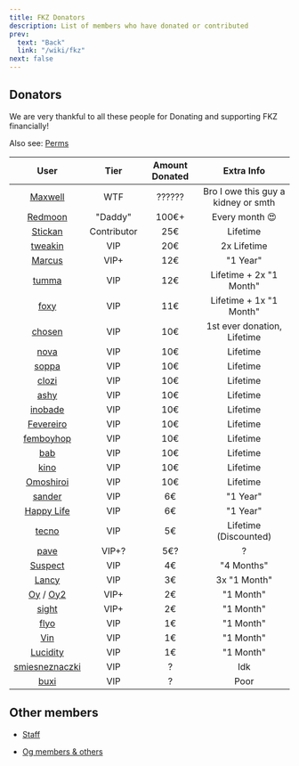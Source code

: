 ```yaml
---
title: FKZ Donators
description: List of members who have donated or contributed
prev:
  text: "Back"
  link: "/wiki/fkz"
next: false
---
```


## Donators

We are very thankful to all these people for Donating and supporting FKZ financially!

Also see: [Perms](/wiki/fkz/servers/perms)

|                                                            User                                                            |    Tier     | Amount Donated |             Extra Info              |
| :------------------------------------------------------------------------------------------------------------------------: | :---------: | :------------: | :---------------------------------: |
|                              [Maxwell](https://steamcommunity.com/profiles/76561198241119894)                              |     WTF     |     ??????     | Bro I owe this guy a kidney or smth |
|                              [Redmoon](https://steamcommunity.com/profiles/76561198260657129)                              |   "Daddy"   |     100€+      |           Every month 😍            |
|                              [Stickan](https://steamcommunity.com/profiles/76561198933308155)                              | Contributor |      25€       |              Lifetime               |
|                              [tweakin](http://steamcommunity.com/profiles/76561198171200427)                               |     VIP     |      20€       |             2x Lifetime             |
|                               [Marcus](http://steamcommunity.com/profiles/76561198967068383)                               |    VIP+     |      12€       |              "1 Year"               |
|                               [tumma](https://steamcommunity.com/profiles/76561198119556717)                               |     VIP     |      12€       |       Lifetime + 2x "1 Month"       |
|                                [foxy](http://steamcommunity.com/profiles/76561199173958149)                                |     VIP     |      11€       |       Lifetime + 1x "1 Month"       |
|                              [chosen](https://steamcommunity.com/profiles/76561198140731752)                               |     VIP     |      10€       |     1st ever donation, Lifetime     |
|                               [nova](https://steamcommunity.com/profiles/76561198840095526)                                |     VIP     |      10€       |              Lifetime               |
|                               [soppa](https://steamcommunity.com/profiles/76561198879526659)                               |     VIP     |      10€       |              Lifetime               |
|                               [clozi](https://steamcommunity.com/profiles/76561198165611254)                               |     VIP     |      10€       |              Lifetime               |
|                               [ashy](https://steamcommunity.com/profiles/76561198851903962)                                |     VIP     |      10€       |              Lifetime               |
|                              [inobade](https://steamcommunity.com/profiles/76561198200522101)                              |     VIP     |      10€       |              Lifetime               |
|                            [Fevereiro](https://steamcommunity.com/profiles/76561198173568365/)                             |     VIP     |      10€       |              Lifetime               |
|                             [femboyhop](https://steamcommunity.com/profiles/76561199500948883)                             |     VIP     |      10€       |              Lifetime               |
|                                [bab](https://steamcommunity.com/profiles/76561198860773846)                                |     VIP     |      10€       |              Lifetime               |
|                                [kino](http://steamcommunity.com/profiles/76561198355327911)                                |     VIP     |      10€       |              Lifetime               |
|                             [Omoshiroi](https://steamcommunity.com/profiles/76561198344316711)                             |     VIP     |      10€       |              Lifetime               |
|                              [sander](https://steamcommunity.com/profiles/76561198144620830)                               |     VIP     |       6€       |              "1 Year"               |
|                             [Happy Life](http://steamcommunity.com/profiles/76561198162007521)                             |     VIP     |       6€       |              "1 Year"               |
|                              [tecno](https://steamcommunity.com/profiles/765611990183446499)                               |     VIP     |       5€       |        Lifetime (Discounted)        |
|                               [pave](https://steamcommunity.com/profiles/76561198314508107)                                |    VIP+?    |      5€?       |                  ?                  |
|                              [Suspect](http://steamcommunity.com/profiles/76561199004924295)                               |     VIP     |       4€       |             "4 Months"              |
|                               [Lancy](http://steamcommunity.com/profiles/76561198810381192)                                |     VIP     |       3€       |            3x "1 Month"             |
| [Oy](https://steamcommunity.com/profiles/76561198384759348) / [Oy2](https://steamcommunity.com/profiles/76561199096177681) |    VIP+     |       2€       |              "1 Month"              |
|                               [sight](https://steamcommunity.com/profiles/76561199001833144)                               |    VIP+     |       2€       |              "1 Month"              |
|                               [flyo](https://steamcommunity.com/profiles/76561199001474057)                                |     VIP     |       1€       |              "1 Month"              |
|                                [Vin](http://steamcommunity.com/profiles/76561198954006279)                                 |     VIP     |       1€       |              "1 Month"              |
|                              [Lucidity](http://steamcommunity.com/profiles/76561198207657755)                              |     VIP     |       1€       |              "1 Month"              |
|                          [smiesneznaczki](https://steamcommunity.com/profiles/76561198325578948)                           |     VIP     |       ?        |                 Idk                 |
|                               [buxi](https://steamcommunity.com/profiles/76561198410857586)                                |     VIP     |       ?        |                Poor                 |

## Other members

- [Staff](/wiki/fkz/staff)

- [Og members & others](/wiki/fkz/og)
